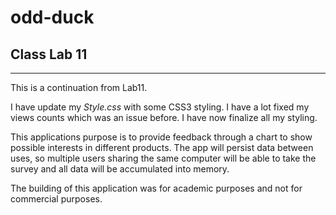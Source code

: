 # odd-duck

## Class Lab 11
<hr>

This is a continuation from Lab11. 

I have update my *Style.css* with some CSS3 styling. I have a lot fixed my views counts which was an issue before. I have now finalize all my styling. 

This applications purpose is to provide feedback through a chart to show possible interests in different products. The app will persist data between uses, so multiple users sharing the same computer will be able to take the survey and all data will be accumulated into memory.

The building of this application was for academic purposes and not for commercial purposes.
